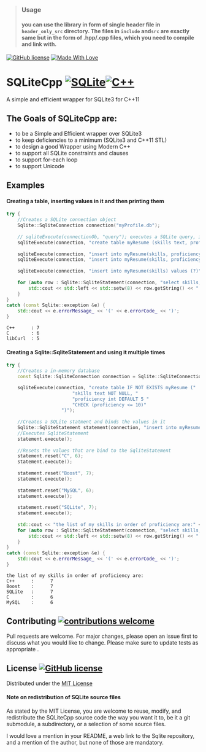 > ### Usage
> #### you can use the library in form of single header file in `header_only_src` directory. The files in `include` and`src` are exactly same but in the form of .hpp/.cpp files, which you need to compile and link with.

[![GitHub license](https://img.shields.io/github/license/geekyMrK/SQLiteCpp)](https://github.com/geekyMrK/SQLiteCpp/blob/main/LICENSE)
[![Made With Love](https://img.shields.io/badge/Made%20With-Love-orange.svg)](https://github.com/geekyMrK/SQLiteCpp)

# SQLiteCpp [![SQLite](https://img.shields.io/badge/sqlite-%2307405e.svg?style=for-the-badge&logo=sqlite&logoColor=white)](https://www.sqlite.org/index.html)[![C++](https://img.shields.io/badge/c++-%2300599C.svg?style=for-the-badge&logo=c%2B%2B&logoColor=white)](https://isocpp.org)
A simple and efficient wrapper for SQLite3 for C++11 

## The Goals of SQLiteCpp are:
- to be a Simple and Efficient wrapper over SQLite3 
- to keep deficiencies to a minimum (SQLite3 and C++11 STL)
- to design a good Wrapper using Modern C++
- to support all SQLite constraints and clauses
- to support for-each loop 
- to support Unicode


## Examples

#### Creating a table, inserting values in it and then printing them
```cpp
try {
    //Creates a SQLite connection object
    Sqlite::SqliteConnection connection("myProfile.db");
    
    // sqliteExecute(connectionOb, "query"); executes a SQLite query, in this case creates a table
    sqliteExecute(connection, "create table myResume (skills text, proficiency int DEFAULT 5)");
    
    sqliteExecute(connection, "insert into myResume(skills, proficiency ) values (?, ?)", "C++", 7);
    sqliteExecute(connection, "insert into myResume(skills, proficiency ) values (?, ?)", "C", 6);
    
    sqliteExecute(connection, "insert into myResume(skills) values (?)", "libCurl");
    
    for (auto row : Sqlite::SqliteStatement(connection, "select skills, proficiency from myResume")) {
        std::cout << std::left << std::setw(8) << row.getString() << " : " << row.getInt(1) << std::endl;
    }
}
catch (const Sqlite::exception &e) {
    std::cout << e.errorMessage_ << '(' << e.errorCode_ << ')';
}
```
```
C++      : 7
C        : 6
libCurl  : 5
```
#### Creating a Sqlite::SqliteStatement and using it multiple times
```cpp
try {
    //Creates a in-memory database
    const Sqlite::SqliteConnection connection = Sqlite::SqliteConnection::memory();

    sqliteExecute(connection, "create table IF NOT EXISTS myResume ("
                        "skills text NOT NULL, "
                        "proficiency int DEFAULT 5 "
                        "CHECK (proficiency <= 10)"
                    ")");
                                      
    //Creates a SQLite statment and binds the values in it
    Sqlite::SqliteStatement statement(connection, "insert into myResume(skills, proficiency ) values (?, ?)", "C++", 7);
    //Executes SqliteStatement
    statement.execute();
    
    //Resets the values that are bind to the SqliteStatement
    statement.reset("C", 6);
    statement.execute();
    
    statement.reset("Boost", 7);
    statement.execute();
    
    statement.reset("MySQL", 6);
    statement.execute();
    
    statement.reset("SQLite", 7);
    statement.execute();
    
    std::cout << "the list of my skills in order of proficiency are:" << std::endl;
    for (auto row : Sqlite::SqliteStatement(connection, "select skills, proficiency from myResume ORDER BY proficiency DESC")) {
        std::cout << std::left << std::setw(8) << row.getString() << " : " << std::right << std::setw(6) << row.getInt(1) << std::endl;
    }
}
catch (const Sqlite::exception &e) {
    std::cout << e.errorMessage_ << '(' << e.errorCode_ << ')';
}
```
```
the list of my skills in order of proficiency are:
C++      :      7
Boost    :      7
SQLite   :      7
C        :      6
MySQL    :      6
```

## Contributing [![contributions welcome](https://img.shields.io/badge/contributions-welcome-brightgreen.svg?style=flat)](https://github.com/geekyMrK/SQLiteCpp)
Pull requests are welcome. For major changes, please open an issue first to discuss what you would like to change.
Please make sure to update tests as appropriate
.
## License [![GitHub license](https://img.shields.io/github/license/geekyMrK/SQLiteCpp)](https://github.com/geekyMrK/SQLiteCpp/blob/main/LICENSE)
Distributed under the [MIT License](https://choosealicense.com/licenses/mit/)

#### Note on redistribution of SQLite source files

As stated by the MIT License, you are welcome to reuse, modify, and redistribute the SQLiteCpp source code the way you want it to, be it a git submodule, a subdirectory, or a selection of some source files.

I would love a mention in your README, a web link to the Sqlite repository, and a mention of the author, but none of those are mandatory.


